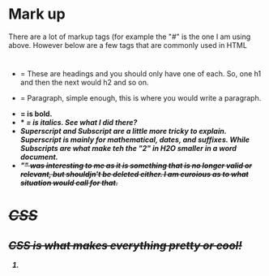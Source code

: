 # Mark up
There are a lot of markup tags (for example the "#" is the one I am using above. However below are a few tags that are commonly used in HTML 
* <h1></h1> = These are headings and you should only have one of each. So, one h1 and then the next would h2 and so on. 
* <p> = Paragraph, simple enough, this is where you would write a paragraph. 
* **<b>** = is bold. 
* *<i> = is italics. See what I did there?
* Superscript and Subscript are a little more tricky to explain. Superscript is mainly for mathematical, dates, and suffixes. While Subscripts 
are what make teh the "2" in H2O smaller in a word document. 
* "<s>" was interesting to me as it is something that is no longer valid or relevant, but shouldjn't be deleted either. I am curoious as to 
what situation would call for that. 

# CSS 
## CSS is what makes everything pretty or cool! 
1. <style> exactly what it looks like. Styling the text, or the <body>. 
2. Links are awesome and CSS makes it so you can just click "here" instead of seeing a very long unappealing url. 
## CSS Selector
A selector is what selects parts or elements of HTML to add CSS below are couple examples. 
* universal selector (applies to all elements)
* Type ( for specific or whatever matches) 

# Java Script 
Script are basically instructions that the computer or browswer follows in order. Each set of instructiosn is called a **statement**.
Javascript also opens up alerts and prompts that can bring up questions or notify you of something. I believe a facebook messenge on your 
phone popping up would fall under an alert. 
## Comments
They should be written to explain what your code does. It aids in the ability to read and understand for someone else who may come upon it. 
## Variables. 
Naming a variable helps make the code easier to run, but also allows you to use the same function, alert, prompt multple times without having to 
retype it everytime. 
## Operators 
Allow programmers to create a value from multiple values
### Types of Operators. 
1. Assignment 
2. Arithmetic 
3. String  

# Decisions and Loops 
Two parts of a decions
1. Expression is evaluated, and returns a value
1. A coditional statement says what to do in a particular situation. 
For example. If someone passes a test (let's say 70%) they can move on, but if they *don't* get a 70% then they are not able to pass. 
This would be a decision - the value is the test score while the coditional statement would tell the broswer or computer that as long as
certain parameters are met then one of two things happen. 

# Commit Messages 
They are important because they tell either the User or someone else who may be working the user what it is. A commit message can be small
and should state **What** was done. Be concise and consistent 